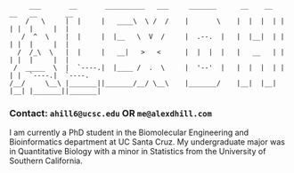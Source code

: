 ```
     ___       __       __________   ___     _______      __    __   __   __       __      
    /   \     |  |     |   ____\  \ /  /    |       \    |  |  |  | |  | |  |     |  |     
   /  ^  \    |  |     |  |__   \  V  /     |  .--.  |   |  |__|  | |  | |  |     |  |     
  /  /_\  \   |  |     |   __|   >   <      |  |  |  |   |   __   | |  | |  |     |  |     
 /  _____  \  |  `----.|  |____ /  .  \     |  '--'  |   |  |  |  | |  | |  `----.|  `----.
/__/     \__\ |_______||_______/__/ \__\    |_______/    |__|  |__| |__| |_______||_______|
```

### Contact: ```ahill6@ucsc.edu``` OR ```me@alexdhill.com```

I am currently a PhD student in the Biomolecular Engineering and Bioinformatics department at UC Santa Cruz. My undergraduate major was in Quantitative Biology with a minor in Statistics from the University of Southern California. 

